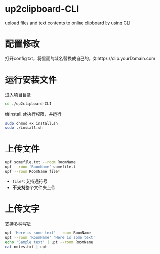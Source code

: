 # up2clipboard-CLI
upload files and text contents to online clipboard by using CLI

# 配置修改
打开config.txt，将里面的域名替换成自己的，如https://clip.yourDomain.com

# 运行安装文件
进入项目目录
```sh
cd ./up2clipboard-CLI
```

给install.sh执行权限，并运行
```sh
sudo chmod +x install.sh
sudo ./install.sh
```


# 上传文件

```sh
upf somefile.txt --room RoomName
upf --room 'RoomName' somefile.t
upf --room RoomName file*
```

* `file*`: 支持通符号
* **不支持**整个文件夹上传

# 上传文字

支持多种写法

```sh
upt 'Here is some text' --room RoomName
upt --room 'RoomName' 'Here is some text'
echo 'Sample text' | upt --room RoomName
cat notes.txt | upt
```

